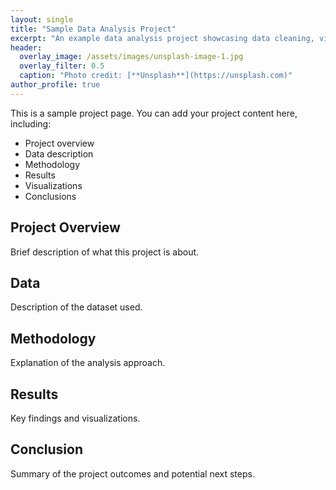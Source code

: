 ```yaml
---
layout: single
title: "Sample Data Analysis Project"
excerpt: "An example data analysis project showcasing data cleaning, visualization, and statistical analysis."
header:
  overlay_image: /assets/images/unsplash-image-1.jpg
  overlay_filter: 0.5
  caption: "Photo credit: [**Unsplash**](https://unsplash.com)"
author_profile: true
---
```


This is a sample project page. You can add your project content here, including:

- Project overview
- Data description
- Methodology
- Results
- Visualizations
- Conclusions

## Project Overview

Brief description of what this project is about.

## Data

Description of the dataset used.

## Methodology

Explanation of the analysis approach.

## Results

Key findings and visualizations.

## Conclusion

Summary of the project outcomes and potential next steps. 